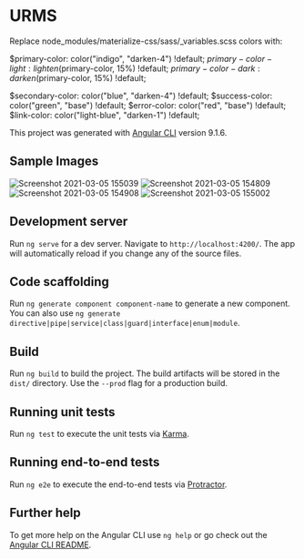 # URMS

Replace node_modules/materialize-css/sass/_variables.scss colors with:

$primary-color: color("indigo", "darken-4") !default;
$primary-color-light: lighten($primary-color, 15%) !default;
$primary-color-dark: darken($primary-color, 15%) !default;

$secondary-color: color("blue", "darken-4") !default;
$success-color: color("green", "base") !default;
$error-color: color("red", "base") !default;
$link-color: color("light-blue", "darken-1") !default;

This project was generated with [Angular CLI](https://github.com/angular/angular-cli) version 9.1.6.

## Sample Images
![Screenshot 2021-03-05 155039](https://user-images.githubusercontent.com/53285026/110103027-77ff8680-7dcb-11eb-82d9-7e438eaae316.png)
![Screenshot 2021-03-05 154809](https://user-images.githubusercontent.com/53285026/110103035-7930b380-7dcb-11eb-8804-7a4fb8f2d06c.png)
![Screenshot 2021-03-05 154908](https://user-images.githubusercontent.com/53285026/110103040-7a61e080-7dcb-11eb-8d96-9d67b543fa95.png)
![Screenshot 2021-03-05 155002](https://user-images.githubusercontent.com/53285026/110103043-7a61e080-7dcb-11eb-86e7-a7e1ef0c33c9.png)

## Development server

Run `ng serve` for a dev server. Navigate to `http://localhost:4200/`. The app will automatically reload if you change any of the source files.

## Code scaffolding

Run `ng generate component component-name` to generate a new component. You can also use `ng generate directive|pipe|service|class|guard|interface|enum|module`.

## Build

Run `ng build` to build the project. The build artifacts will be stored in the `dist/` directory. Use the `--prod` flag for a production build.

## Running unit tests

Run `ng test` to execute the unit tests via [Karma](https://karma-runner.github.io).

## Running end-to-end tests

Run `ng e2e` to execute the end-to-end tests via [Protractor](http://www.protractortest.org/).

## Further help

To get more help on the Angular CLI use `ng help` or go check out the [Angular CLI README](https://github.com/angular/angular-cli/blob/master/README.md).
